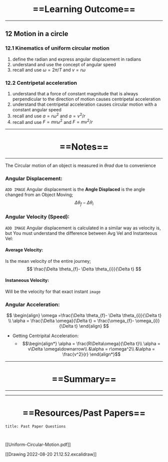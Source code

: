 # <center> ==Learning Outcome==  </center>
___

 ## 12 Motion in a circle 

 ### 12.1 Kinematics of uniform circular motion 
 1. define the radian and express angular displacement in radians 
 2.  understand and use the concept of angular speed 
 3.  recall and use $ω = 2π / T$ and $v = rω$ 

 ### 12.2 Centripetal acceleration 
1. understand that a force of constant magnitude that is always perpendicular to the direction of motion causes centripetal acceleration 
2.  understand that centripetal acceleration causes circular motion with a constant angular speed 
3.  recall and use $a = rω^2$ and $a = v^2 / r$ 
4.  recall and use $F = mrω^2$ and $F = mv^2 / r$ 


___
# <center> ==Notes==  </center>
___
The Circular motion of an object is measured in $\theta rad$  due to convenience

### Angular Displacement:
`ADD IMAGE`
Angular displacement is the **Angle Displaced** is the angle changed from an Object Moving; 
$$\Delta \theta_{f}- \Delta \theta_{i}$$
### Angular Velocity (Speed):
`ADD IMAGE`
Angular displacement is calculated in a similar way as velocity is, but You must understand the difference between Avg Vel and Instanteous Vel:

#### Average Velocity:
Is the mean velocity of the entire journey; 
$$
\frac{\Delta \theta_{f}- \Delta \theta_{i}}{\Delta t}
$$
#### Instaneous Velocity:
Will be the velocity for that exact instant
`image`

### Angular Acceleration:
$$
\begin{align}
 \omega =\frac{\Delta \theta_{f}- \Delta \theta_{i}}{\Delta t}  \\
 \alpha = \frac{\Delta \omega}{\Delta t} = \frac{\omega_{f}- \omega_{i}}{\Delta t}
\end{align}
$$
- Getting Centripital Acceleration:
	- $$\begin{align*}
\alpha = \frac{R\Delta\omega}{\Delta t}\\
\alpha = v\Delta \omega\downarrow\\
&\alpha = r\omega^2\\
&\alpha = \frac{v^2}{r}
\end{align*}$$ 

___

# <center> ==Summary==  </center>
___



___



# <center> ==Resources/Past Papers==  </center>
```ad-note
title: Past Paper Questions



```
[[Uniform-Circular-Motion.pdf]]

[[Drawing 2022-08-20 21.12.52.excalidraw]]